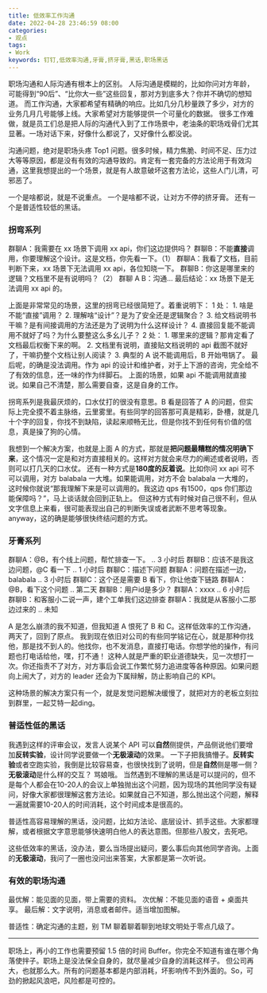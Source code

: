 ```yaml
---
title: 低效率工作沟通
date: 2022-04-28 23:46:59 08:00
categories:
- 观点
tags:
- Work
keywords: 钉钉,低效率沟通,牙膏,挤牙膏,黑话,职场黑话
---
```


职场沟通和人际沟通有根本上的区别。
人际沟通是模糊的，比如你问对方年龄，可能得到“90后”、“比你大一些”这些回复，那对方到底多大？你并不确切的想知道。
而工作沟通，大家都希望有精确的响应。比如几分几秒量跌了多少，对方的业务几月几号能够上线。大家希望对方能够提供一个可量化的数据。
很多工作难做，就是员工们总是把人际的沟通代入到了工作场景中，老油条的职场戏骨们尤其显著。一场对话下来，好像什么都说了，又好像什么都没说。

沟通问题，绝对是职场头疼 Top1 问题。很多时候，精力焦脆、时间不足、压力过大等等原因，都是没有有效的沟通导致的。肯定有一套完备的方法论用于有效沟通，这里我想提出的一个场景，就是有人故意破坏这套方法论，这些人门儿清，可邪恶了。

一个是啥都说，就是不说重点。
一个是啥都不说，让对方不停的挤牙膏。
还有一个是普适性较低的黑话。

<!-- more -->

### 拐弯系列
群聊A：我需要在 xx 场景下调用 xx api，你们这边提供吗？
群聊B：不能**直接**调用，你要理解这个设计。这是文档，你先看一下。（1）
群聊A：我看了文档，目前判断下来，xx 场景下无法调用 xx api，各位知晓一下。
群聊B：你这是哪里来的逻辑？文档里不是有说明吗？（2）
群聊 A B：沟通...
最后结论：xx 场景下是无法调用 xx api 的。

上面是非常常见的场景，这里的拐弯已经很简短了。着重说明下：
1 处：
    1. 啥是不能“直接”调用？
    2. 理解啥“设计”？是为了安全还是逻辑聚合？
    3. 给文档说明书干嘛？是有间接调用的方法还是为了说明为什么这样设计？
    4. 直接回复能不能调用不就好了吗？为什么要整这么多幺儿子？
2 处：
    1. 哪里来的逻辑？那肯定看了文档最后权衡下来的啊。
    2. 文档里有说明，直接贴文档说明的 api 截图不就好了，干嘛扔整个文档让别人阅读？
    3. 典型的 A 说不能调用后，B 开始甩锅了。
最后呢，的确是没法调用。作为 api 的设计和维护者，对于上下游的咨询，完全给不了有效的信息，还一味的作为绊脚石。
上面的场景，如果 api 不能调用就直接说。如果自己不清楚，那么需要自查，这是自身的工作。

拐弯系列是我最厌烦的，口水仗打的很没有意思。B 看是回答了 A 的问题，但实际上完全摸不着主脉络，云里雾里。有些同学的回答那可真是精彩，卧槽，就是几十个字的回复，你找不到缺陷，读起来顺畅无比，但是你找不到任何有价值的信息，真是操了狗的心情。

我想到一个解决方案，也就是上面 A 的方式，那就是**把问题最糟糕的情况明确下来**，这个情况一定是和对方直接相关的。这样对方就会来尽力的阐述或者说明，否则可以打几天的口水仗。
还有一种方式是**180度的反着说**。比如你问 xx api 可不可以调用，对方 balabala 一大堆。如果能调用，对方不会 balabala 一大堆的，这时候你就说“那我理解下来是可以调用的。我这边 qps 有1500，qps 你们那边能保障吗？”，马上谈话就会回到正轨上。
但这种方式有时候对自己很不利，但从文字信息上来看，很可能表现出自己的判断失误或者武断不思考等现象。anyway，这的确是能够很快终结问题的方式。

### 牙膏系列
群聊A：@B，有个线上问题，帮忙排查一下。
.. 3 小时后
群聊B：应该不是我这边问题，@C 看一下
.. 1 小时后
群聊C：描述下问题
群聊A：问题在描述一边，balabala
.. 3 小时后
群聊C：这个还是需要 B 看下，你让他查下链路
群聊A：@B，看下这个问题
.. 第二天
群聊B：用户id是多少？
群聊A：xxxx
.. 6 小时后
群聊B：和客服小二说一声，建个工单我们这边排查
群聊A：我就是从客服小二那边过来的
.. 未知

A 是怎么崩溃的我不知道，但我知道 A 恨死了 B 和 C。这样低效率的工作沟通，两天了，回到了原点。
我到现在依旧对公司的有些同学铭记在心，就是那种你找他，那是找不到人的。他找你，也不发消息，直接打电话。你想学他的操作，有问题也打电话给他，嘿，打不通！
这种人就是严重的职业道德缺失，见一次想打一次。你还指责不了对方，对方事后会说工作繁忙努力追进度等各种原因。如果问题向上闹大了，对方的 leader 还会为下属辩解，防止影响自己的 KPI。

这种场景的解决方案只有一个，就是发觉问题解决缓慢了，就把对方的老板立刻拉到群里，一起艾特一起ding。

### 普适性低的黑话
我遇到这样的评审会议，发言人说某个 API 可以**自然**侧提供，产品侧说他们要增加**反转实验**，设计同学说要做一个**无极滚动**的效果。
一下子把我搞懵子。**反转实验**或者空跑实验，我倒是比较容易查，也很快找到了说明，但是**自然**侧是哪一侧？**无极滚动**是什么样的交互？
骂娘哦。
当然遇到不理解的黑话是可以提问的，但不是每个人都会在10-20人的会议上单独抛出这个问题，因为现场的其他同学没有疑问，好像大家都很理解这套方法论。如果就自己不知道，那么抛出这个问题，解释一遍就需要10-20人的时间消耗，这个时间成本是很高的。

普适性高容易理解的黑话，没问题，比如方法论、底层设计、抓手这些。大家都理解，或者根据文字意思能够快速明白他人的表达意图。但那些八股文，去死吧。

这些低效率的黑话，没办法，要么当场提出疑问，要么事后向其他同学咨询。上面的**无极滚动**，我问了一圈也没问出来答案，大家都是第一次听说。

### 有效的职场沟通
最优解：能见面的见面，带上需要的资料。
次优解：不能见面的语音 + 桌面共享。
最后解：文字说明，消息或者邮件。适当增加图解。

普适性：确定沟通的主题，别 TM 聊着聊着聊到地球文明处于零点几级了。

---

职场上，再小的工作也需要预留 1.5 倍的时间 Buffer。你完全不知道有谁在哪个角落使拌子。职场上是没法保全自身的，就尽量减少自身的消耗这样子。
但公司再大，也就那么大。所有的问题基本都是内部消耗，坏影响传不到外面的。So，可劲的掀起风浪吧，风险都是可控的。